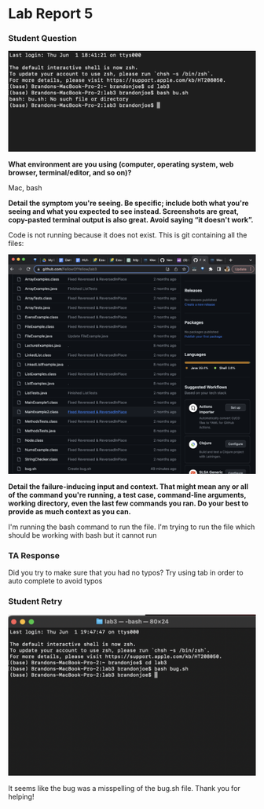 # Lab Report 5

### Student Question

![image](assets/Student.png)

**What environment are you using (computer, operating system, web browser, terminal/editor, and so on)?**

Mac, bash

**Detail the symptom you're seeing. Be specific; include both what you're seeing and what you expected to see instead. Screenshots are great, copy-pasted terminal output is also great. Avoid saying “it doesn't work”.**

Code is not running because it does not exist. This is git containing all the files:

![image](assets/Files.png)

**Detail the failure-inducing input and context. That might mean any or all of the command you're running, a test case, command-line arguments, working directory, even the last few commands you ran. Do your best to provide as much context as you can.**

I'm running the bash command to run the file. I'm trying to run the file which should be working with bash but it cannot run

### TA Response

Did you try to make sure that you had no typos? Try using tab in order to auto complete to avoid typos

### Student Retry

![image](assets/Works.png)

It seems like the bug was a misspelling of the bug.sh file. Thank you for helping!

